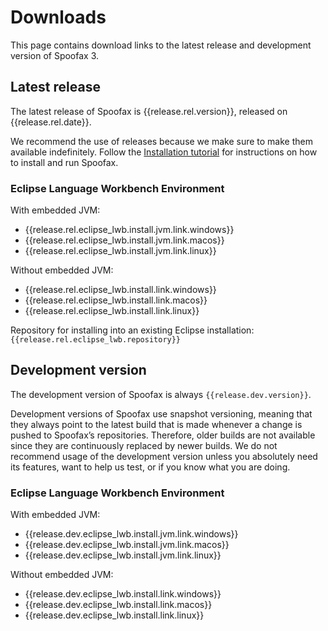# Downloads

This page contains download links to the latest release and development version of Spoofax 3.

## Latest release

The latest release of Spoofax is {{release.rel.version}}, released on {{release.rel.date}}.

We recommend the use of releases because we make sure to make them available indefinitely. Follow the [Installation tutorial](../tutorial/install.md) for instructions on how to install and run Spoofax.

### Eclipse Language Workbench Environment

With embedded JVM:

* {{release.rel.eclipse_lwb.install.jvm.link.windows}}
* {{release.rel.eclipse_lwb.install.jvm.link.macos}}
* {{release.rel.eclipse_lwb.install.jvm.link.linux}}

Without embedded JVM:

* {{release.rel.eclipse_lwb.install.link.windows}}
* {{release.rel.eclipse_lwb.install.link.macos}}
* {{release.rel.eclipse_lwb.install.link.linux}}

Repository for installing into an existing Eclipse installation: `{{release.rel.eclipse_lwb.repository}}`

## Development version

The development version of Spoofax is always `{{release.dev.version}}`.

Development versions of Spoofax use snapshot versioning, meaning that they always point to the latest build that is made whenever a change is pushed to Spoofax’s repositories. Therefore, older builds are not available since they are continuously replaced by newer builds. We do not recommend usage of the development version unless you absolutely need its features, want to help us test, or if you know what you are doing.

### Eclipse Language Workbench Environment

With embedded JVM:

* {{release.dev.eclipse_lwb.install.jvm.link.windows}}
* {{release.dev.eclipse_lwb.install.jvm.link.macos}}
* {{release.dev.eclipse_lwb.install.jvm.link.linux}}

Without embedded JVM:

* {{release.dev.eclipse_lwb.install.link.windows}}
* {{release.dev.eclipse_lwb.install.link.macos}}
* {{release.dev.eclipse_lwb.install.link.linux}}
